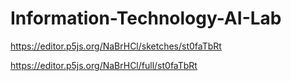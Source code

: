 # Information-Technology-AI-Lab

https://editor.p5js.org/NaBrHCl/sketches/st0faTbRt

https://editor.p5js.org/NaBrHCl/full/st0faTbRt
